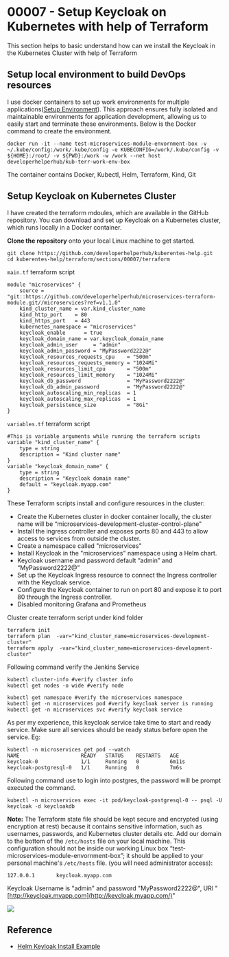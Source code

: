 # 00007 - Setup Keycloak on Kubernetes with help of Terraform
This section helps to basic understand how can we install the Keycloak in the Kubernetes Cluster with help of Terraform

## Setup local environment to build DevOps resources

I use docker containers to set up work environments for multiple applications([Setup Environment](https://dev.to/binoy_59380e698d318/setup-linux-box-on-local-with-docker-container-3k8)). This approach ensures fully isolated and maintainable environments for application development, allowing us to easily start and terminate these environments. Below is the Docker command to create the environment.
```shell
docker run -it --name test-microservices-module-envornment-box -v ~/.kube/config:/work/.kube/config -e KUBECONFIG=/work/.kube/config -v ${HOME}:/root/ -v ${PWD}:/work -w /work --net host developerhelperhub/kub-terr-work-env-box
```
The container contains Docker, Kubectl, Helm, Terraform, Kind, Git

## Setup Keycloak on Kubernetes Cluster 

I have created the terraform mdoules, which are available in the GitHub repository. You can download and set up Keycloak on a Kubernetes cluster, which runs locally in a Docker container.

**Clone the repository** onto your local Linux machine to get started.
```shell
git clone https://github.com/developerhelperhub/kuberentes-help.git
cd kuberentes-help/terraform/sections/00007/terraform
```
`main.tf` terraform script
```shell
module "microservices" {
    source = "git::https://github.com/developerhelperhub/microservices-terraform-module.git//microservices?ref=v1.1.0"
    kind_cluster_name = var.kind_cluster_name
    kind_http_port    = 80
    kind_https_port   = 443
    kubernetes_namespace = "microservices"
    keycloak_enable      = true
    keycloak_domain_name = var.keycloak_domain_name
    keycloak_admin_user     = "admin"
    keycloak_admin_password = "MyPassword2222@"
    keycloak_resources_requests_cpu    = "500m"
    keycloak_resources_requests_memory = "1024Mi"
    keycloak_resources_limit_cpu       = "500m"
    keycloak_resources_limit_memory    = "1024Mi"
    keycloak_db_password               = "MyPassword2222@"
    keycloak_db_admin_password         = "MyPassword2222@"
    keycloak_autoscaling_min_replicas  = 1
    keycloak_autoscaling_max_replicas  = 1
    keycloak_persistence_size          = "8Gi"
}
```
`variables.tf` terraform script
```shell
#This is variable arguments while running the terraform scripts
variable "kind_cluster_name" {
    type = string
    description = "Kind cluster name"
}
variable "keycloak_domain_name" {
    type = string
    description = "Keycloak domain name"
    default = "keycloak.myapp.com"
}
```
These Terraform scripts install and configure resources in the cluster:

- Create the Kubernetes cluster in docker container locally, the cluster name will be “microservices-development-cluster-control-plane”
- Install the ingress controller and exposes ports 80 and 443 to allow access to services from outside the cluster.
- Create a namespace called "microservices"
- Install Keycloak in the "microservices" namespace using a Helm chart.
- Keycloak username and password default “admin” and “MyPassword2222@”
- Set up the Keycloak Ingress resource to connect the Ingress controller with the Keycloak service.
- Configure the Keycloak container to run on port 80 and expose it to port 80 through the Ingress controller.
- Disabled monitoring Grafana and Prometheus

Cluster create terraform script under kind folder
```shell
terraform init
terraform plan  -var="kind_cluster_name=microservices-development-cluster"
terraform apply  -var="kind_cluster_name=microservices-development-cluster"
```
Following command verify the Jenkins Service
```shell
kubectl cluster-info #verify cluster info
kubectl get nodes -o wide #verify node

kubectl get namespace #verify the microservices namespace
kubectl get -n microservices pod #verify keycloak server is running
kubectl get -n microservices svc #verify keycloak service
```

As per my experience, this keycloak service take time to start and ready service. Make sure all services should be ready status before open the service. Eg:
```shell
kubectl -n microservices get pod --watch
NAME                    READY   STATUS    RESTARTS   AGE
keycloak-0              1/1     Running   0          6m11s
keycloak-postgresql-0   1/1     Running   0          7m6s
```

Following command use to login into postgres, the password will be prompt executed the command.
```shell
kubectl -n microservices exec -it pod/keycloak-postgresql-0 -- psql -U keycloak -d keycloakdb
```

**Note:** The Terraform state file should be kept secure and encrypted (using encryption at rest) because it contains sensitive information, such as usernames, passwords, and Kubernetes cluster details etc.
Add our domain to the bottom of the `/etc/hosts` file on your local machine. This configuration should not be inside our working Linux box “test-microservices-module-envornment-box”; it should be applied to your personal machine's `/etc/hosts` file. (you will need administrator access):
```shell
127.0.0.1       keycloak.myapp.com
```

Keycloak Username is "admin" and password "MyPassword2222@", URl "[http://keycloak.myapp.com](http://keycloak.myapp.com/)"

![](https://paper-attachments.dropboxusercontent.com/s_76908C315367696D7AAD18CAD203E53781FF2BD811857F5FB4684CFCB6A0B957_1727287093790_image.png)


## Reference
* [Helm Keyloak Install Example](https://github.com/developerhelperhub/kuberentes-help/tree/main/kubenretes/tutorials/sections/0011)

